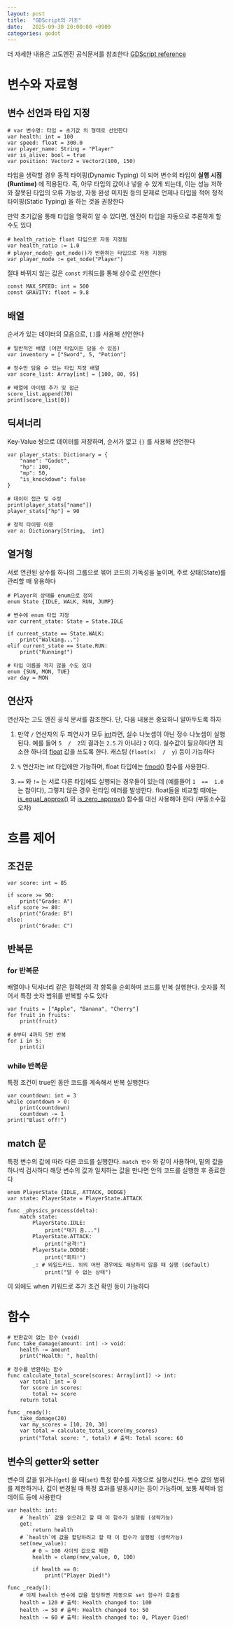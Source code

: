 ```yaml
---
layout: post
title:  "GDScript의 기초"
date:   2025-09-30 20:00:00 +0900
categories: godot
---
```


더 자세한 내용은 고도엔진 공식문서를 참조한다 [GDScript reference](https://docs.godotengine.org/en/stable/tutorials/scripting/gdscript/gdscript_basics.html)

# 변수와 자료형

## 변수 선언과 타입 지정
```
# var 변수명: 타입 = 초기값 의 형태로 선언한다
var health: int = 100
var speed: float = 300.0
var player_name: String = "Player"
var is_alive: bool = true
var position: Vector2 = Vector2(100, 150)
```
타입을 생략할 경우 동적 타이핑(Dynamic Typing) 이 되어 변수의 타입이 **실행 시점(Runtime)** 에 적용된다. 즉, 아무 타입의 값이나 넣을 수 있게 되는데, 이는 성능 저하와 잘못된 타입의 오류 가능성, 자동 완성 미지원 등의 문제로 언제나 타입을 적어 정적 타이핑(Static Typing) 을 하는 것을 권장한다

만약 초기값을 통해 타입을 명확히 알 수 있다면, 엔진이 타입을 자동으로 추론하게 할 수도 있다
```
# health_ratio는 float 타입으로 자동 지정됨
var health_ratio := 1.0 
# player_node는 get_node()가 반환하는 타입으로 자동 지정됨
var player_node := get_node("Player")
```
절대 바뀌지 않는 값은 `const` 키워드를 통해 상수로 선언한다
```
const MAX_SPEED: int = 500
const GRAVITY: float = 9.8
```

## 배열

순서가 있는 데이터의 모음으로, `[]`를 사용해 선언한다
```
# 일반적인 배열 (어떤 타입이든 담을 수 있음)
var inventory = ["Sword", 5, "Potion"]

# 정수만 담을 수 있는 타입 지정 배열
var score_list: Array[int] = [100, 80, 95]

# 배열에 아이템 추가 및 접근
score_list.append(70)
print(score_list[0])
```

## 딕셔너리

Key-Value 쌍으로 데이터를 저장하며, 순서가 없고 `{}` 를 사용해 선언한다
```
var player_stats: Dictionary = {
    "name": "Godot",
    "hp": 100,
    "mp": 50,
    "is_knockdown": false
}

# 데이터 접근 및 수정
print(player_stats["name"])
player_stats["hp"] = 90

# 정적 타이핑 이용
var a: Dictionary[String,  int]
```

## 열거형

서로 연관된 상수를 하나의 그룹으로 묶어 코드의 가독성을 높이며, 주로 상태(State)를 관리할 때 유용하다
```
# Player의 상태를 enum으로 정의
enum State {IDLE, WALK, RUN, JUMP}

# 변수에 enum 타입 지정
var current_state: State = State.IDLE

if current_state == State.WALK:
    print("Walking...")
elif current_state == State.RUN:
    print("Running!")

# 타입 이름을 적지 않을 수도 있다
enum {SUN, MON, TUE}
var day = MON
```
## 연산자
연산자는 고도 엔진 공식 문서를 참조한다. 단, 다음 내용은 중요하니 알아두도록 하자
1.  만약  `/` 연산자의 두 피연사가 모두 [int](https://docs.godotengine.org/en/stable/classes/class_int.html#class-int)라면, 실수 나눗셈이 아닌 정수 나눗셈이 실행된다. 예를 들어  `5  /  2`의 결과는 `2.5` 가 아니라 `2` 이다. 실수값이 필요하다면 최소한 하나의 [float](https://docs.godotengine.org/en/stable/classes/class_float.html#class-float) 값을 쓰도록 한다. 캐스팅 (`float(x)  /  y`) 등이 가능하다
    
2.   `%`  연산자는 int 타입에만 가능하며, float 타입에는 [fmod()](https://docs.godotengine.org/en/stable/classes/class_%40globalscope.html#class-globalscope-method-fmod)  함수를 사용한다.
    
3.  `==`  와  `!=`  는 서로 다른 타입에도 실행되는 경우들이 있는데 (예를들어  `1  ==  1.0`  는 참이다), 그렇지 않은 경우 런타임 에러를 발생한다. float들을 비교할 때에는  [is_equal_approx()](https://docs.godotengine.org/en/stable/classes/class_%40globalscope.html#class-globalscope-method-is-equal-approx) 와 [is_zero_approx()](https://docs.godotengine.org/en/stable/classes/class_%40globalscope.html#class-globalscope-method-is-zero-approx) 함수를 대신 사용해야 한다 (부동소수점 오차)


# 흐름 제어

## 조건문
```
var score: int = 85

if score >= 90:
    print("Grade: A")
elif score >= 80:
    print("Grade: B")
else:
    print("Grade: C")
```
## 반복문

### for 반복문
배열이나 딕셔너리 같은 컬렉션의 각 항목을 순회하며 코드를 반복 실행한다. 숫자를 적어서 특정 숫자 범위를 반복할 수도 있다
```
var fruits = ["Apple", "Banana", "Cherry"]
for fruit in fruits:
    print(fruit)

# 0부터 4까지 5번 반복
for i in 5:
    print(i)
```
### while 반복문
특정 조건이 true인 동안 코드를 계속해서 반복 실행한다
```
var countdown: int = 3
while countdown > 0:
    print(countdown)
    countdown -= 1
print("Blast off!")
```
## match 문

특정 변수의 값에 따라 다른 코드를 실행한다. `match 변수` 와 같이 사용하며, 밑의 값을 하나씩 검사하다 해당 변수의 값과 일치하는 값을 만나면 안의 코드를 실행한 후 종료한다
```
enum PlayerState {IDLE, ATTACK, DODGE}
var state: PlayerState = PlayerState.ATTACK

func _physics_process(delta):
    match state:
        PlayerState.IDLE:
            print("대기 중...")
        PlayerState.ATTACK:
            print("공격!")
        PlayerState.DODGE:
            print("회피!")
        _: # 와일드카드. 위의 어떤 경우에도 해당하지 않을 때 실행 (default)
            print("알 수 없는 상태")
```
이 외에도 when 키워드로 추가 조건 확인 등이 가능하다

# 함수
```
# 반환값이 없는 함수 (void)
func take_damage(amount: int) -> void:
    health -= amount
    print("Health: ", health)

# 정수를 반환하는 함수
func calculate_total_score(scores: Array[int]) -> int:
    var total: int = 0
    for score in scores:
        total += score
    return total

func _ready():
    take_damage(20)
    var my_scores = [10, 20, 30]
    var total = calculate_total_score(my_scores)
    print("Total score: ", total) # 출력: Total score: 60
```

## 변수의 getter와 setter

변수의 값을 읽거나(`get`) 쓸 때(`set`) 특정 함수를 자동으로 실행시킨다. 변수 값의 범위를 제한하거나, 값이 변경될 때 특정 효과를 발동시키는 등이 가능하며, 보통 체력바 업데이트 등에 사용한다
```
var health: int:
    # `health` 값을 읽으려고 할 때 이 함수가 실행됨 (생략가능)
    get:
        return health
    # `health`에 값을 할당하려고 할 때 이 함수가 실행됨 (생략가능)
    set(new_value):
        # 0 ~ 100 사이의 값으로 제한
        health = clamp(new_value, 0, 100) 
        
        if health == 0:
            print("Player Died!")

func _ready():
    # 이제 health 변수에 값을 할당하면 자동으로 set 함수가 호출됨
    health = 120 # 출력: Health changed to: 100
    health -= 50 # 출력: Health changed to: 50
    health -= 60 # 출력: Health changed to: 0, Player Died!
```